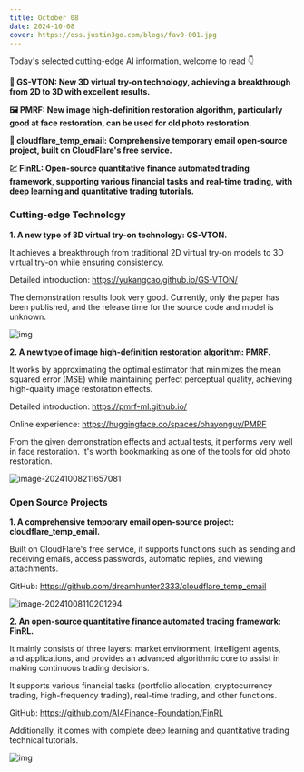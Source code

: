 ```yaml
---
title: October 08
date: 2024-10-08
cover: https://oss.justin3go.com/blogs/fav0-001.jpg
---
```


Today's selected cutting-edge AI information, welcome to read 👇

**👗 GS-VTON: New 3D virtual try-on technology, achieving a breakthrough from 2D to 3D with excellent results.**

**🖼️ PMRF: New image high-definition restoration algorithm, particularly good at face restoration, can be used for old photo restoration.**

**📧 cloudflare_temp_email: Comprehensive temporary email open-source project, built on CloudFlare's free service.**

**💹 FinRL: Open-source quantitative finance automated trading framework, supporting various financial tasks and real-time trading, with deep learning and quantitative trading tutorials.**

### Cutting-edge Technology

**1. A new type of 3D virtual try-on technology: GS-VTON.**

It achieves a breakthrough from traditional 2D virtual try-on models to 3D virtual try-on while ensuring consistency.

Detailed introduction: https://yukangcao.github.io/GS-VTON/

The demonstration results look very good. Currently, only the paper has been published, and the release time for the source code and model is unknown.

![img](https://cdn.jsdelivr.net/gh/freelander/oss@master/ai-daily/2024-10-08/GS-VTON-teaser.png)

**2. A new type of image high-definition restoration algorithm: PMRF.**

It works by approximating the optimal estimator that minimizes the mean squared error (MSE) while maintaining perfect perceptual quality, achieving high-quality image restoration effects.

Detailed introduction: https://pmrf-ml.github.io/

Online experience: https://huggingface.co/spaces/ohayonguy/PMRF

From the given demonstration effects and actual tests, it performs very well in face restoration. It's worth bookmarking as one of the tools for old photo restoration.

![image-20241008211657081](https://cdn.jsdelivr.net/gh/freelander/oss@master/ai-daily/2024-10-08/image-20241008211657081.png)

### Open Source Projects

**1. A comprehensive temporary email open-source project: cloudflare_temp_email.**

Built on CloudFlare's free service, it supports functions such as sending and receiving emails, access passwords, automatic replies, and viewing attachments.

GitHub: https://github.com/dreamhunter2333/cloudflare_temp_email

![image-20241008110201294](https://cdn.jsdelivr.net/gh/freelander/oss@master/ai-daily/2024-10-08/image-20241008110201294.png)

**2. An open-source quantitative finance automated trading framework: FinRL.**

It mainly consists of three layers: market environment, intelligent agents, and applications, and provides an advanced algorithmic core to assist in making continuous trading decisions.

It supports various financial tasks (portfolio allocation, cryptocurrency trading, high-frequency trading), real-time trading, and other functions.

GitHub: https://github.com/AI4Finance-Foundation/FinRL 

Additionally, it comes with complete deep learning and quantitative trading technical tutorials.

![img](https://cdn.jsdelivr.net/gh/freelander/oss@master/ai-daily/2024-10-08/finrl_framework-20241008211907598.jpeg)
